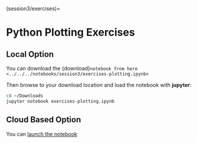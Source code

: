 (session3/exercises)=

# Python Plotting Exercises

## Local Option

You can download the {download}`notebook from here <../../../notebooks/session3/exercises-plotting.ipynb>`

Then browse to your download location and load the notebook with **jupyter**:

```bash
cd ~/Downloads
jupyter notebook exercises-plotting.ipynb
```

## Cloud Based Option

You can [launch the notebook](https://mybinder.org/v2/gh/QuantEcon/2021-workshop-rsit/main?filepath=notebooks%2Fsession3%2Fexercises-plotting.ipynb)